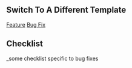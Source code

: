 ## Switch To A Different Template
[Feature](?template=feature.md) [Bug Fix](?template=bug.md)

## Checklist
_some checklist specific to bug fixes

